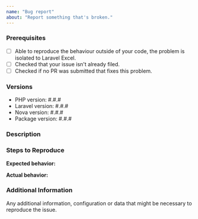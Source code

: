 ```yaml
---
name: "Bug report"
about: "Report something that's broken."
---
```


<!-- DO NOT THROW THIS AWAY. FILLING IN THE TEMPLATE IS REQUIRED! -->
<!-- Issues that do not include enough information might not be picked up. -->

### Prerequisites

<!-- Put an X between the brackets if you have done the following: -->

* [ ] Able to reproduce the behaviour outside of your code, the problem is isolated to Laravel Excel.
* [ ] Checked that your issue isn't already filed.
* [ ] Checked if no PR was submitted that fixes this problem.

### Versions

<!-- Please be as exact and complete as possible when proving version numbers -->

- PHP version: #.#.#
- Laravel version: #.#.#
- Nova version: #.#.#
- Package version: #.#.#

### Description

<!-- Describe the issue -->

### Steps to Reproduce

<!-- How can this issue be reproduced? Provide an Excel file or reproduction repository to help us reproduce the issue easily.  -->

**Expected behavior:**

<!-- What you expect to happen -->

**Actual behavior:** 

<!-- What actually happens. Please include screenshots, strack traces and anything that can help us understand the issue. -->

### Additional Information

Any additional information, configuration or data that might be necessary to reproduce the issue.
